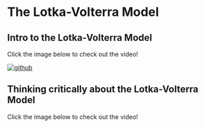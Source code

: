 # The Lotka-Volterra Model


## Intro to the Lotka-Volterra Model

Click the image below to check out the video!

[![github](https://img.youtube.com/vi/KUgU1AyomcE/0.jpg)](https://www.youtube.com/watch?v=KUgU1AyomcE)


## Thinking critically about the Lotka-Volterra Model

Click the image below to check out the video!



